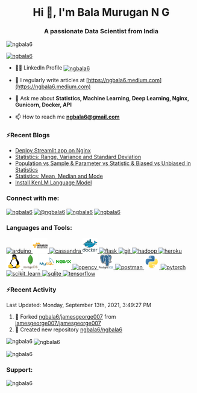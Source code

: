 <h1 align="center">Hi 👋, I'm Bala Murugan N G</h1>
<h3 align="center">A passionate Data Scientist from India</h3>

<p align="left"> <img src="https://komarev.com/ghpvc/?username=ngbala6&label=Profile%20views&color=0e75b6&style=flat" alt="ngbala6" /> </p>

<p align="left"> <a href="https://github.com/ryo-ma/github-profile-trophy"><img src="https://github-profile-trophy.vercel.app/?username=ngbala6" alt="ngbala6" /></a> </p>

- 👨‍💻 LinkedIn Profile <a href="https://linkedin.com/in/ngbala6" target="blank"><img align="center" src="https://raw.githubusercontent.com/rahuldkjain/github-profile-readme-generator/master/src/images/icons/Social/linked-in-alt.svg" alt="ngbala6" height="10" width="20" /></a>

 <!---My Portfolio [https://flowcv.me/ngbala6](https://flowcv.me/ngbala6)-->

- 📝 I regularly write articles at [https://ngbala6.medium.com](https://ngbala6.medium.com)

- 💬 Ask me about **Statistics, Machine Learning, Deep Learning, Nginx, Gunicorn, Docker, API**

- 📫 How to reach me **ngbala6@gmail.com**

### ⚡Recent Blogs
 <!---
<a target="_blank" href="https://github-readme-medium-recent-article.vercel.app/medium/@ngbala6/0"><img src="https://github-readme-medium-recent-article.vercel.app/medium/@ngbala6/0" alt="Recent Article 0"> 
<a target="_blank" href="https://github-readme-medium-recent-article.vercel.app/medium/@ngbala6/1"><img src="https://github-readme-medium-recent-article.vercel.app/medium/@ngbala6/1" alt="Recent Article 1"> 
-->

<!-- BLOG-POST-LIST:START -->
- [Deploy Streamlit app on Nginx](https://ngbala6.medium.com/deploy-streamlit-app-on-nginx-cfa327106050?source=rss-d25366e66c0a------2)
- [Statistics: Range, Variance and Standard Deviation](https://medium.com/analytics-vidhya/statistics-range-variance-and-standard-deviation-f26bbfa0bbaa?source=rss-d25366e66c0a------2)
- [Population vs Sample & Parameter vs Statistic & Biased vs Unbiased in Statistics](https://medium.com/analytics-vidhya/population-sample-parameter-statistic-biased-unbiased-ead2021d93d7?source=rss-d25366e66c0a------2)
- [Statistics: Mean, Median and Mode](https://medium.com/analytics-vidhya/statistics-mean-median-and-mode-16a90c75cbb?source=rss-d25366e66c0a------2)
- [Install KenLM Language Model](https://blog.devgenius.io/install-kenlm-language-model-a42c89292307?source=rss-d25366e66c0a------2)
<!-- BLOG-POST-LIST:END -->

<h3 align="left">Connect with me:</h3>
<p align="left">
<a href="https://linkedin.com/in/ngbala6" target="blank"><img align="center" src="https://raw.githubusercontent.com/rahuldkjain/github-profile-readme-generator/master/src/images/icons/Social/linked-in-alt.svg" alt="ngbala6" height="30" width="40" /></a>
<a href="https://medium.com/@ngbala6" target="blank"><img align="center" src="https://raw.githubusercontent.com/rahuldkjain/github-profile-readme-generator/master/src/images/icons/Social/medium.svg" alt="@ngbala6" height="30" width="40" /></a>
<a href="https://kaggle.com/ngbala6" target="blank"><img align="center" src="https://raw.githubusercontent.com/rahuldkjain/github-profile-readme-generator/master/src/images/icons/Social/kaggle.svg" alt="ngbala6" height="30" width="40" /></a>
<a href="https://www.hackerrank.com/ngbala6" target="blank"><img align="center" src="https://raw.githubusercontent.com/rahuldkjain/github-profile-readme-generator/master/src/images/icons/Social/hackerrank.svg" alt="ngbala6" height="30" width="40" /></a>
</p>

<h3 align="left">Languages and Tools:</h3>
<p align="left"> <a href="https://www.arduino.cc/" target="_blank"> <img src="https://cdn.worldvectorlogo.com/logos/arduino-1.svg" alt="arduino" width="40" height="40"/> </a> <a href="https://aws.amazon.com" target="_blank"> <img src="https://raw.githubusercontent.com/devicons/devicon/master/icons/amazonwebservices/amazonwebservices-original-wordmark.svg" alt="aws" width="40" height="40"/> </a> <a href="https://cassandra.apache.org/" target="_blank"> <img src="https://www.vectorlogo.zone/logos/apache_cassandra/apache_cassandra-icon.svg" alt="cassandra" width="40" height="40"/> </a> <a href="https://www.docker.com/" target="_blank"> <img src="https://raw.githubusercontent.com/devicons/devicon/master/icons/docker/docker-original-wordmark.svg" alt="docker" width="40" height="40"/> </a> <a href="https://flask.palletsprojects.com/" target="_blank"> <img src="https://www.vectorlogo.zone/logos/pocoo_flask/pocoo_flask-icon.svg" alt="flask" width="40" height="40"/> </a> <a href="https://git-scm.com/" target="_blank"> <img src="https://www.vectorlogo.zone/logos/git-scm/git-scm-icon.svg" alt="git" width="40" height="40"/> </a> <a href="https://hadoop.apache.org/" target="_blank"> <img src="https://www.vectorlogo.zone/logos/apache_hadoop/apache_hadoop-icon.svg" alt="hadoop" width="40" height="40"/> </a> <a href="https://heroku.com" target="_blank"> <img src="https://www.vectorlogo.zone/logos/heroku/heroku-icon.svg" alt="heroku" width="40" height="40"/> </a> <a href="https://www.linux.org/" target="_blank"> <img src="https://raw.githubusercontent.com/devicons/devicon/master/icons/linux/linux-original.svg" alt="linux" width="40" height="40"/> </a> <a href="https://www.mongodb.com/" target="_blank"> <img src="https://raw.githubusercontent.com/devicons/devicon/master/icons/mongodb/mongodb-original-wordmark.svg" alt="mongodb" width="40" height="40"/> </a> <a href="https://www.mysql.com/" target="_blank"> <img src="https://raw.githubusercontent.com/devicons/devicon/master/icons/mysql/mysql-original-wordmark.svg" alt="mysql" width="40" height="40"/> </a> <a href="https://www.nginx.com" target="_blank"> <img src="https://raw.githubusercontent.com/devicons/devicon/master/icons/nginx/nginx-original.svg" alt="nginx" width="40" height="40"/> </a> <a href="https://opencv.org/" target="_blank"> <img src="https://www.vectorlogo.zone/logos/opencv/opencv-icon.svg" alt="opencv" width="40" height="40"/> </a> <a href="https://www.postgresql.org" target="_blank"> <img src="https://raw.githubusercontent.com/devicons/devicon/master/icons/postgresql/postgresql-original-wordmark.svg" alt="postgresql" width="40" height="40"/> </a> <a href="https://postman.com" target="_blank"> <img src="https://www.vectorlogo.zone/logos/getpostman/getpostman-icon.svg" alt="postman" width="40" height="40"/> </a> <a href="https://www.python.org" target="_blank"> <img src="https://raw.githubusercontent.com/devicons/devicon/master/icons/python/python-original.svg" alt="python" width="40" height="40"/> </a> <a href="https://pytorch.org/" target="_blank"> <img src="https://www.vectorlogo.zone/logos/pytorch/pytorch-icon.svg" alt="pytorch" width="40" height="40"/> </a> <a href="https://scikit-learn.org/" target="_blank"> <img src="https://upload.wikimedia.org/wikipedia/commons/0/05/Scikit_learn_logo_small.svg" alt="scikit_learn" width="40" height="40"/> </a> <a href="https://www.sqlite.org/" target="_blank"> <img src="https://www.vectorlogo.zone/logos/sqlite/sqlite-icon.svg" alt="sqlite" width="40" height="40"/> </a> <a href="https://www.tensorflow.org" target="_blank"> <img src="https://www.vectorlogo.zone/logos/tensorflow/tensorflow-icon.svg" alt="tensorflow" width="40" height="40"/> </a> </p>

### ⚡Recent Activity
<!--RECENT_ACTIVITY:last_update-->
Last Updated: Monday, September 13th, 2021, 3:49:27 PM
<!--RECENT_ACTIVITY:last_update_end-->
<!--RECENT_ACTIVITY:start-->
1. 🔱 Forked [ngbala6/jamesgeorge007](https://github.com/ngbala6/jamesgeorge007) from [jamesgeorge007/jamesgeorge007](https://github.com/jamesgeorge007/jamesgeorge007)
2. 📔 Created new repository [ngbala6/ngbala6](https://github.com/ngbala6/ngbala6)
<!--RECENT_ACTIVITY:end-->

<p><img align="left" src="https://github-readme-stats.vercel.app/api/top-langs?username=ngbala6&show_icons=true&locale=en&layout=compact" alt="ngbala6" /></p>

<p>&nbsp;<img align="center" src="https://github-readme-stats.vercel.app/api?username=ngbala6&show_icons=true&locale=en" alt="ngbala6" /></p>

<p><img align="center" src="https://github-readme-streak-stats.herokuapp.com/?user=ngbala6&" alt="ngbala6" /></p>

<h3 align="left">Support:</h3>
<p><a href="https://www.buymeacoffee.com/ngbala6"> <img align="left" src="https://cdn.buymeacoffee.com/buttons/v2/default-yellow.png" height="50" width="210" alt="ngbala6" /></a></p>
